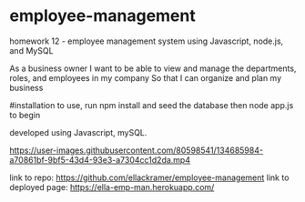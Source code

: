 # employee-management
homework 12 - employee management system using Javascript, node.js, and MySQL

As a business owner
I want to be able to view and manage the departments, roles, and employees in my company
So that I can organize and plan my business


#installation
to use, run npm install and seed the database
then node app.js to begin



developed using Javascript, mySQL.




https://user-images.githubusercontent.com/80598541/134685984-a70861bf-9bf5-43d4-93e3-a7304cc1d2da.mp4



link to repo: https://github.com/ellackramer/employee-management
link to deployed page: https://ella-emp-man.herokuapp.com/




